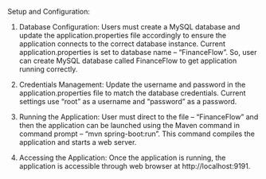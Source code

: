 Setup and Configuration:

1.	Database Configuration: Users must create a MySQL database and update the application.properties file accordingly to ensure the application connects to the correct database instance. Current application.properties is set to database name – “FinanceFlow”. So, user can create MySQL database called FinanceFlow to get application running correctly.

2.	Credentials Management: Update the username and password in the application.properties file to match the database credentials. Current settings use “root” as a username and “password” as a password.

3.	Running the Application: User must direct to the file – “FinanceFlow” and then the application can be launched using the Maven command in command prompt – “mvn spring-boot:run”. This command compiles the application and starts a web server.

4.	Accessing the Application: Once the application is running, the application is accessible through web browser at http://localhost:9191.